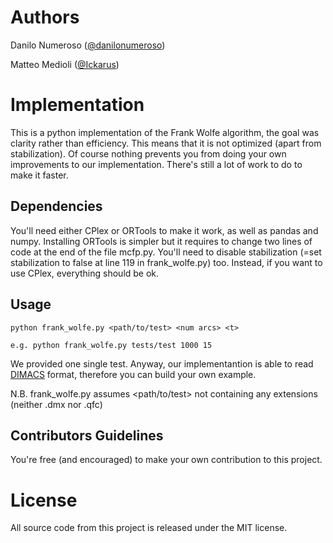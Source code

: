 # Authors
Danilo Numeroso ([@danilonumeroso](https://github.com/danilonumeroso))

Matteo Medioli  ([@Ickarus](https://github.com/Ickarus))

# Implementation
This is a python implementation of the Frank Wolfe algorithm, the goal was clarity rather than efficiency.
This means that it is not optimized (apart from stabilization). Of course
nothing prevents you from doing your own improvements to our implementation.
There's still a lot of work to do to make it faster.

## Dependencies
You'll need either CPlex or ORTools to make it work, as well as pandas and numpy.
Installing ORTools is simpler but it requires to change two lines of code at the end of the file mcfp.py.
You'll need to disable stabilization (=set stabilization to false at line 119 in frank_wolfe.py) too.
Instead, if you want to use CPlex, everything should be ok.

## Usage
```
python frank_wolfe.py <path/to/test> <num arcs> <t>

e.g. python frank_wolfe.py tests/test 1000 15
```
We provided one single test. Anyway, our implementantion is able to read 
[DIMACS](http://archive.dimacs.rutgers.edu/Challenges/) format, therefore you can build your own example.

N.B. frank_wolfe.py assumes <path/to/test> not containing any extensions (neither .dmx nor .qfc)

## Contributors Guidelines
You're free (and encouraged) to make your own contribution to this project.

# License
All source code from this project is released under the MIT license.
